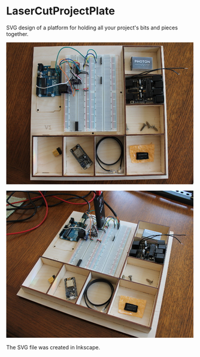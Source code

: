 # LaserCutProjectPlate
SVG design of a platform for holding all your project's bits and pieces together.

![Top View](/top_view.jpg?raw=true "Top View")

![Angled View](/angled_view.jpg?raw=true "Angled View")

The SVG file was created in Inkscape.
